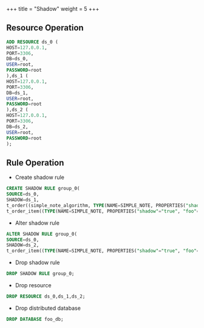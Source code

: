 +++
title = "Shadow"
weight = 5
+++

## Resource Operation

```sql
ADD RESOURCE ds_0 (
HOST=127.0.0.1,
PORT=3306,
DB=ds_0,
USER=root,
PASSWORD=root
),ds_1 (
HOST=127.0.0.1,
PORT=3306,
DB=ds_1,
USER=root,
PASSWORD=root
),ds_2 (
HOST=127.0.0.1,
PORT=3306,
DB=ds_2,
USER=root,
PASSWORD=root
);
```

## Rule Operation

- Create shadow rule

```sql
CREATE SHADOW RULE group_0(
SOURCE=ds_0,
SHADOW=ds_1,
t_order((simple_note_algorithm, TYPE(NAME=SIMPLE_NOTE, PROPERTIES("shadow"="true", foo="bar"))),(TYPE(NAME=COLUMN_REGEX_MATCH, PROPERTIES("operation"="insert","column"="user_id", "regex"='[1]')))), 
t_order_item((TYPE(NAME=SIMPLE_NOTE, PROPERTIES("shadow"="true", "foo"="bar")))));
```

- Alter shadow rule

```sql
ALTER SHADOW RULE group_0(
SOURCE=ds_0,
SHADOW=ds_2,
t_order_item((TYPE(NAME=SIMPLE_NOTE, PROPERTIES("shadow"="true", "foo"="bar")))));
```

- Drop shadow rule

```sql
DROP SHADOW RULE group_0;
```

- Drop resource

```sql
DROP RESOURCE ds_0,ds_1,ds_2;
```

- Drop distributed database

```sql
DROP DATABASE foo_db;
```
